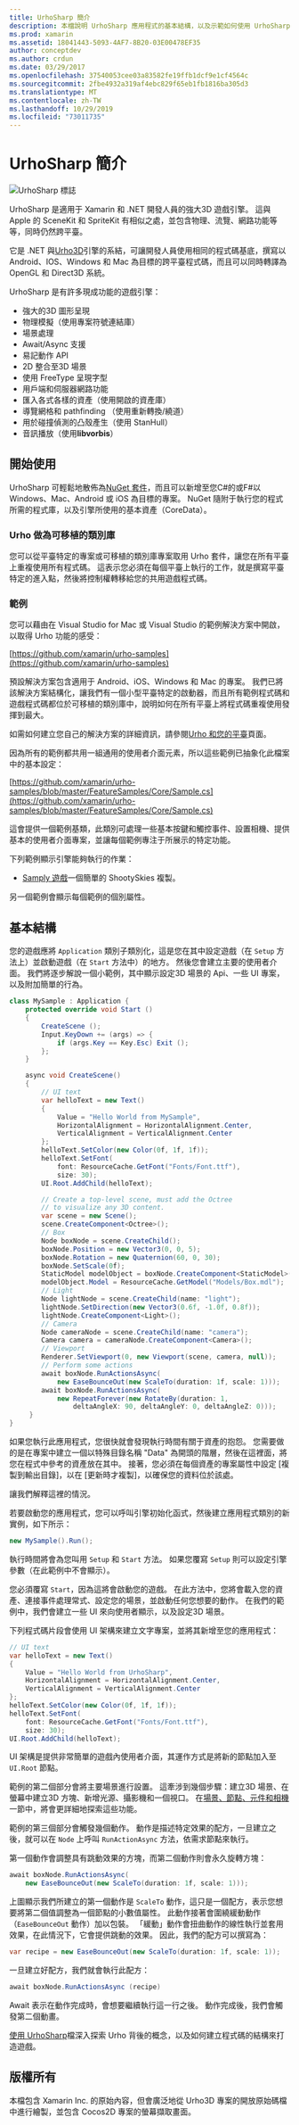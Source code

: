 ```yaml
---
title: UrhoSharp 簡介
description: 本檔說明 UrhoSharp 應用程式的基本結構，以及示範如何使用 UrhoSharp 的各種指南和範例應用程式的連結。
ms.prod: xamarin
ms.assetid: 18041443-5093-4AF7-8B20-03E00478EF35
author: conceptdev
ms.author: crdun
ms.date: 03/29/2017
ms.openlocfilehash: 37540053cee03a83582fe19ffb1dcf9e1cf4564c
ms.sourcegitcommit: 2fbe4932a319af4ebc829f65eb1fb1816ba305d3
ms.translationtype: MT
ms.contentlocale: zh-TW
ms.lasthandoff: 10/29/2019
ms.locfileid: "73011735"
---
```

# <a name="introduction-to-urhosharp"></a>UrhoSharp 簡介

![UrhoSharp 標誌](introduction-images/urhosharp-icon.png)

UrhoSharp 是適用于 Xamarin 和 .NET 開發人員的強大3D 遊戲引擎。  這與 Apple 的 SceneKit 和 SpriteKit 有相似之處，並包含物理、流覽、網路功能等等，同時仍然跨平臺。

它是 .NET 與[Urho3D](https://urho3d.github.io/)引擎的系結，可讓開發人員使用相同的程式碼基底，撰寫以 Android、IOS、Windows 和 Mac 為目標的跨平臺程式碼，而且可以同時轉譯為 OpenGL 和 Direct3D 系統。

UrhoSharp 是有許多現成功能的遊戲引擎：

- 強大的3D 圖形呈現
- 物理模擬（使用專案符號連結庫）
- 場景處理
- Await/Async 支援
- 易記動作 API
- 2D 整合至3D 場景
- 使用 FreeType 呈現字型
- 用戶端和伺服器網路功能
- 匯入各式各樣的資產（使用開啟的資產庫）
- 導覽網格和 pathfinding （使用重新轉換/繞道）
- 用於碰撞偵測的凸殼產生（使用 StanHull）
- 音訊播放（使用**libvorbis**）

## <a name="get-started"></a>開始使用

UrhoSharp 可輕鬆地散佈為[NuGet 套件](https://www.nuget.org/)，而且可以新增至您C#的或F#以 Windows、Mac、Android 或 iOS 為目標的專案。  NuGet 隨附于執行您的程式所需的程式庫，以及引擎所使用的基本資產（CoreData）。

### <a name="urho-as-a-portable-class-library"></a>Urho 做為可移植的類別庫

您可以從平臺特定的專案或可移植的類別庫專案取用 Urho 套件，讓您在所有平臺上重複使用所有程式碼。  這表示您必須在每個平臺上執行的工作，就是撰寫平臺特定的進入點，然後將控制權轉移給您的共用遊戲程式碼。

### <a name="samples"></a>範例

您可以藉由在 Visual Studio for Mac 或 Visual Studio 的範例解決方案中開啟，以取得 Urho 功能的感受：

[https://github.com/xamarin/urho-samples](https://github.com/xamarin/urho-samples)

預設解決方案包含適用于 Android、iOS、Windows 和 Mac 的專案。  我們已將該解決方案結構化，讓我們有一個小型平臺特定的啟動器，而且所有範例程式碼和遊戲程式碼都位於可移植的類別庫中，說明如何在所有平臺上將程式碼重複使用發揮到最大。

如需如何建立您自己的解決方案的詳細資訊，請參閱[Urho 和您的平臺](~/graphics-games/urhosharp/platform/index.md)頁面。

因為所有的範例都共用一組通用的使用者介面元素，所以這些範例已抽象化此檔案中的基本設定：

[https://github.com/xamarin/urho-samples/blob/master/FeatureSamples/Core/Sample.cs](https://github.com/xamarin/urho-samples/blob/master/FeatureSamples/Core/Sample.cs)

這會提供一個範例基類，此類別可處理一些基本按鍵和觸控事件、設置相機、提供基本的使用者介面專案，並讓每個範例專注于所展示的特定功能。

下列範例顯示引擎能夠執行的作業：

- [Samply 遊戲](https://github.com/xamarin/urho-samples/tree/master/SamplyGame)一個簡單的 ShootySkies 複製。

另一個範例會顯示每個範例的個別屬性。

## <a name="basic-structure"></a>基本結構

您的遊戲應將 `Application` 類別子類別化，這是您在其中設定遊戲（在 `Setup` 方法上）並啟動遊戲（在 `Start` 方法中）的地方。  然後您會建立主要的使用者介面。  我們將逐步解說一個小範例，其中顯示設定3D 場景的 Api、一些 UI 專案，以及附加簡單的行為。

```csharp
class MySample : Application {
    protected override void Start ()
    {
        CreateScene ();
        Input.KeyDown += (args) => {
            if (args.Key == Key.Esc) Exit ();
        };
    }

    async void CreateScene()
    {
        // UI text
        var helloText = new Text()
        {
            Value = "Hello World from MySample",
            HorizontalAlignment = HorizontalAlignment.Center,
            VerticalAlignment = VerticalAlignment.Center
        };
        helloText.SetColor(new Color(0f, 1f, 1f));
        helloText.SetFont(
            font: ResourceCache.GetFont("Fonts/Font.ttf"),
            size: 30);
        UI.Root.AddChild(helloText);

        // Create a top-level scene, must add the Octree
        // to visualize any 3D content.
        var scene = new Scene();
        scene.CreateComponent<Octree>();
        // Box
        Node boxNode = scene.CreateChild();
        boxNode.Position = new Vector3(0, 0, 5);
        boxNode.Rotation = new Quaternion(60, 0, 30);
        boxNode.SetScale(0f);
        StaticModel modelObject = boxNode.CreateComponent<StaticModel>();
        modelObject.Model = ResourceCache.GetModel("Models/Box.mdl");
        // Light
        Node lightNode = scene.CreateChild(name: "light");
        lightNode.SetDirection(new Vector3(0.6f, -1.0f, 0.8f));
        lightNode.CreateComponent<Light>();
        // Camera
        Node cameraNode = scene.CreateChild(name: "camera");
        Camera camera = cameraNode.CreateComponent<Camera>();
        // Viewport
        Renderer.SetViewport(0, new Viewport(scene, camera, null));
        // Perform some actions
        await boxNode.RunActionsAsync(
            new EaseBounceOut(new ScaleTo(duration: 1f, scale: 1)));
        await boxNode.RunActionsAsync(
            new RepeatForever(new RotateBy(duration: 1,
                deltaAngleX: 90, deltaAngleY: 0, deltaAngleZ: 0)));
     }
}
```

如果您執行此應用程式，您很快就會發現執行時間有關于資產的抱怨。  您需要做的是在專案中建立一個以特殊目錄名稱 "Data" 為開頭的階層，然後在這裡面，將您在程式中參考的資產放在其中。  接著，您必須在每個資產的專案屬性中設定 [複製到輸出目錄]，以在 [更新時才複製]，以確保您的資料位於該處。

讓我們解釋這裡的情況。

若要啟動您的應用程式，您可以呼叫引擎初始化函式，然後建立應用程式類別的新實例，如下所示：

```csharp
new MySample().Run();
```

執行時間將會為您叫用 `Setup` 和 `Start` 方法。  如果您覆寫 `Setup` 則可以設定引擎參數（在此範例中不會顯示）。

您必須覆寫 `Start`，因為這將會啟動您的遊戲。  在此方法中，您將會載入您的資產、連接事件處理常式、設定您的場景，並啟動任何您想要的動作。  在我們的範例中，我們會建立一些 UI 來向使用者顯示，以及設定3D 場景。

下列程式碼片段會使用 UI 架構來建立文字專案，並將其新增至您的應用程式：

```csharp
// UI text
var helloText = new Text()
{
    Value = "Hello World from UrhoSharp",
    HorizontalAlignment = HorizontalAlignment.Center,
    VerticalAlignment = VerticalAlignment.Center
};
helloText.SetColor(new Color(0f, 1f, 1f));
helloText.SetFont(
    font: ResourceCache.GetFont("Fonts/Font.ttf"),
    size: 30);
UI.Root.AddChild(helloText);
```

UI 架構是提供非常簡單的遊戲內使用者介面，其運作方式是將新的節點加入至 `UI.Root` 節點。

範例的第二個部分會將主要場景進行設置。  這牽涉到幾個步驟：建立3D 場景、在螢幕中建立3D 方塊、新增光源、攝影機和一個視口。  在[場景、節點、元件和相機](~/graphics-games/urhosharp/using.md#scenenodescomponentsandcameras)一節中，將會更詳細地探索這些功能。

範例的第三個部分會觸發幾個動作。  動作是描述特定效果的配方，一旦建立之後，就可以在 `Node` 上呼叫 `RunActionAsync` 方法，依需求節點來執行。

第一個動作會調整具有跳動效果的方塊，而第二個動作則會永久旋轉方塊：

```csharp
await boxNode.RunActionsAsync(
    new EaseBounceOut(new ScaleTo(duration: 1f, scale: 1)));
```

上圖顯示我們所建立的第一個動作是 `ScaleTo` 動作，這只是一個配方，表示您想要將第二個值調整為一個節點的小數值屬性。  此動作接著會圍繞緩動動作（`EaseBounceOut` 動作）加以包裝。  「緩動」動作會扭曲動作的線性執行並套用效果，在此情況下，它會提供跳動的效果。
因此，我們的配方可以撰寫為：

```csharp
var recipe = new EaseBounceOut(new ScaleTo(duration: 1f, scale: 1));
```

一旦建立好配方，我們就會執行此配方：

```csharp
await boxNode.RunActionsAsync (recipe)
```

Await 表示在動作完成時，會想要繼續執行這一行之後。  動作完成後，我們會觸發第二個動畫。

[使用 UrhoSharp](~/graphics-games/urhosharp/using.md)檔深入探索 Urho 背後的概念，以及如何建立程式碼的結構來打造遊戲。

## <a name="copyrights"></a>版權所有

本檔包含 Xamarin Inc. 的原始內容，但會廣泛地從 Urho3D 專案的開放原始碼檔中進行繪製，並包含 Cocos2D 專案的螢幕擷取畫面。

